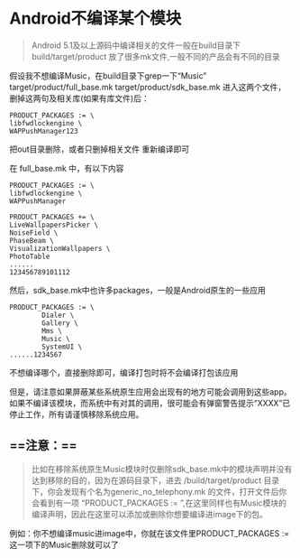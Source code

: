 # Android不编译某个模块

> Android 5.1及以上源码中编译相关的文件一般在build目录下 
> build/target/product 放了很多mk文件,一般不同的产品会有不同的目录

假设我不想编译Music，在build目录下grep一下“Music” 
target/product/full_base.mk 
target/product/sdk_base.mk 
进入这两个文件，删掉这两句及相关库(如果有库文件)后：

```
PRODUCT_PACKAGES := \
libfwdlockengine \
WAPPushManager123
```

把out目录删除，或者只删掉相关文件 
重新编译即可

在 full_base.mk 中，有以下内容

```
PRODUCT_PACKAGES := \
libfwdlockengine \
WAPPushManager

PRODUCT_PACKAGES += \
LiveWallpapersPicker \
NoiseField \
PhaseBeam \
VisualizationWallpapers \
PhotoTable
...... 
123456789101112
```

然后，sdk_base.mk中也许多packages，一般是Android原生的一些应用

```
PRODUCT_PACKAGES := \
        Dialer \
        Gallery \
        Mms \
        Music \
        SystemUI \
......1234567
```

不想编译哪个，直接删除即可，编译打包时将不会编译打包该应用

但是，请注意如果屏蔽某些系统原生应用会出现有的地方可能会调用到这些app。如果不编译该模块，而系统中有对其的调用，很可能会有弹窗警告提示“XXXX”已停止工作，所有请谨慎移除系统应用。

## ==注意：==

> 比如在移除系统原生Music模块时仅删除sdk_base.mk中的模块声明并没有达到移除的目的，因为在源码目录下，进去 /build/target/product 目录下，你会发现有个名为generic_no_telephony.mk 的文件，打开文件后你会看到有一项 “PRODUCT_PACKAGES := ”,在这里同样也有Music模块的编译声明，因此在这里可以添加或删除你想要编译进image下的包。

例如：你不想编译music进image中，你就在该文件里PRODUCT_PACKAGES :=这一项下的Music删除就可以了